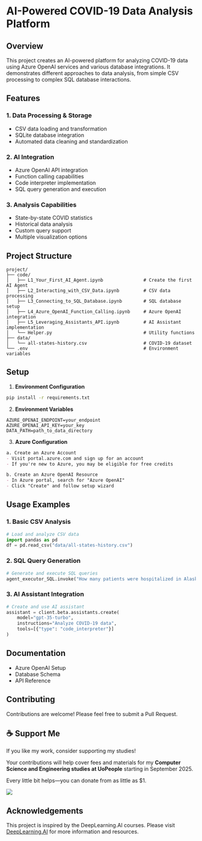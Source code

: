 # AI-Powered COVID-19 Data Analysis Platform

## Overview
This project creates an AI-powered platform for analyzing COVID-19 data using Azure OpenAI services and various database integrations. It demonstrates different approaches to data analysis, from simple CSV processing to complex SQL database interactions.

## Features

### 1. Data Processing & Storage
- CSV data loading and transformation
- SQLite database integration
- Automated data cleaning and standardization

### 2. AI Integration
- Azure OpenAI API integration
- Function calling capabilities
- Code interpreter implementation
- SQL query generation and execution

### 3. Analysis Capabilities
- State-by-state COVID statistics
- Historical data analysis
- Custom query support
- Multiple visualization options

## Project Structure

```
project/
├── code/
│   ├── L1_Your_First_AI_Agent.ipynb               # Create the first AI Agent
│   ├── L2_Interacting_with_CSV_Data.ipynb         # CSV data processing
│   ├── L3_Connecting_to_SQL_Database.ipynb        # SQL database setup
│   ├── L4_Azure_OpenAI_Function_Calling.ipynb     # Azure OpenAI integration
│   ├── L5_Leveraging_Assistants_API.ipynb         # AI Assistant implementation
│   └── Helper.py                                  # Utility functions
├── data/
│   └── all-states-history.csv                     # COVID-19 dataset
└── .env                                           # Environment variables
```

## Setup

1. **Environment Configuration**
```bash
pip install -r requirements.txt
```

2. **Environment Variables**
```properties
AZURE_OPENAI_ENDPOINT=your_endpoint
AZURE_OPENAI_API_KEY=your_key
DATA_PATH=path_to_data_directory
```

3. **Azure Configuration**
```markdown
a. Create an Azure Account
- Visit portal.azure.com and sign up for an account
- If you're new to Azure, you may be eligible for free credits

b. Create an Azure OpenAI Resource
- In Azure portal, search for "Azure OpenAI"
- Click "Create" and follow setup wizard
```

## Usage Examples

### 1. Basic CSV Analysis
```python
# Load and analyze CSV data
import pandas as pd
df = pd.read_csv("data/all-states-history.csv")
```

### 2. SQL Query Generation
```python
# Generate and execute SQL queries
agent_executor_SQL.invoke("How many patients were hospitalized in Alaska?")
```

### 3. AI Assistant Integration
```python
# Create and use AI assistant
assistant = client.beta.assistants.create(
    model="gpt-35-turbo",
    instructions="Analyze COVID-19 data",
    tools=[{"type": "code_interpreter"}]
)
```

## Documentation
- Azure OpenAI Setup
- Database Schema
- API Reference

## Contributing

Contributions are welcome! Please feel free to submit a Pull Request.

## ☕ Support Me

If you like my work, consider supporting my studies!

Your contributions will help cover fees and materials for my **Computer Science and Engineering studies  at UoPeople** starting in September 2025.

Every little bit helps—you can donate from as little as $1.

<a href="https://ko-fi.com/miqueasmd"><img src="https://ko-fi.com/img/githubbutton_sm.svg" /></a>

## Acknowledgements

This project is inspired by the DeepLearning.AI courses. Please visit [DeepLearning.AI](https://www.deeplearning.ai/) for more information and resources.